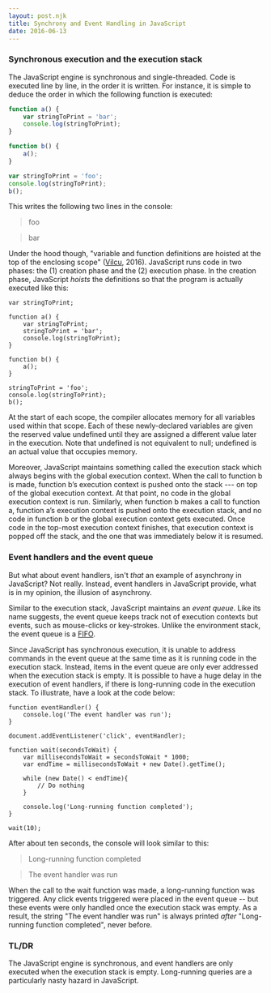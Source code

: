 ```yaml
---
layout: post.njk
title: Synchrony and Event Handling in JavaScript
date: 2016-06-13
---
```


### Synchronous execution and the execution stack

The JavaScript engine is synchronous and single-threaded. Code is executed line by line, in the order it is written. For instance, it is simple to deduce the order in which the following function is executed:

```javascript
function a() {
    var stringToPrint = 'bar';
    console.log(stringToPrint);
}

function b() {
    a();
}

var stringToPrint = 'foo';
console.log(stringToPrint);
b();
```

This writes the following two lines in the console:

> foo

> bar

Under the hood though, "variable and function definitions are hoisted at the top of the enclosing scope" ([Vilcu](http://stackoverflow.com/a/34561247), 2016). JavaScript runs code in two phases: the (1) creation phase and the (2) execution phase. In the creation phase, JavaScript *hoists* the definitions so that the program is actually executed like this:

```javascript/9,14
var stringToPrint;

function a() {
    var stringToPrint;
    stringToPrint = 'bar';
    console.log(stringToPrint);
}

function b() {
    a();
}

stringToPrint = 'foo';
console.log(stringToPrint);
b();
```

At the start of each scope, the compiler allocates memory for all variables used within that scope. Each of these newly-declared variables are given the reserved value undefined until they are assigned a different value later in the execution. Note that undefined is not equivalent to null; undefined is an actual value that occupies memory.

Moreover, JavaScript maintains something called the execution stack which always begins with the global execution context. When the call to function b is made, function b’s execution context is pushed onto the stack --- on top of the global execution context. At that point, no code in the global execution context is run. Similarly, when function b makes a call to function a, function a’s execution context is pushed onto the execution stack, and no code in function b or the global execution context gets executed. Once code in the top-most execution context finishes, that execution context is popped off the stack, and the one that was immediately below it is resumed.

### Event handlers and the event queue

But what about event handlers, isn't *that* an example of asynchrony in JavaScript? Not really. Instead, event handlers in JavaScript provide, what is in my opinion, the illusion of asynchrony.

Similar to the execution stack, JavaScript maintains an *event queue*. Like its name suggests, the event queue keeps track not of execution contexts but events, such as mouse-clicks or key-strokes. Unlike the environment stack, the event queue is a [FIFO](https://en.wikipedia.org/wiki/FIFO_(computing_and_electronics)).

Since JavaScript has synchronous execution, it is unable to address commands in the event queue at the same time as it is running code in the execution stack. Instead, items in the event queue are only ever addressed when the execution stack is empty. It is possible to have a huge delay in the execution of event handlers, if there is long-running code in the execution stack. To illustrate, have a look at the code below:

```javascript/17
function eventHandler() {
    console.log('The event handler was run');
}

document.addEventListener('click', eventHandler);

function wait(secondsToWait) {
    var millisecondsToWait = secondsToWait * 1000;
    var endTime = millisecondsToWait + new Date().getTime();

    while (new Date() < endTime){
        // Do nothing
    }

    console.log('Long-running function completed');
}

wait(10);
```

After about ten seconds, the console will look similar to this:

> Long-running function completed

> The event handler was run

When the call to the wait function was made, a long-running function was triggered. Any click events triggered were placed in the event queue -- but these events were only handled once the execution stack was empty. As a result, the string "The event handler was run" is always printed *after* "Long-running function completed", never before.

### TL/DR

The JavaScript engine is synchronous, and event handlers are only executed when the execution stack is empty. Long-running queries are a particularly nasty hazard in JavaScript.